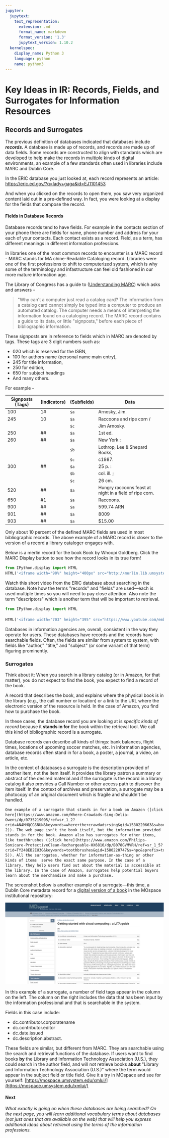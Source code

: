 ```yaml
---
jupyter:
  jupytext:
    text_representation:
      extension: .md
      format_name: markdown
      format_version: '1.3'
      jupytext_version: 1.10.2
  kernelspec:
    display_name: Python 3
    language: python
    name: python3
---
```


<!-- #region id="fJoJ1eQAur97" -->
# Key Ideas in IR: Records, Fields, and Surrogates for Information Resources

## Records and Surrogates

The previous definition of databases indicated that databases include _**records.**_ A database is made up of records, and records are made up of data fields. Some records are constructed to align with standards which are developed to help make the records in multiple kinds of digital environments, an example of a few standards often used in libraries include MARC and Dublin Core. 

In the ERIC database you just looked at, each record represents an article: [https://eric.ed.gov/?q=lady+gaga&id=EJ1101453 ](https://eric.ed.gov/?q=lady+gaga&id=EJ1101453)

And when you clicked on the records to open them, you saw very organized content laid out in a pre-defined way. In fact, you were looking at a display for the fields that compose the record.

#### Fields in Database Records

Database records tend to have fields. For example in the contacts section of your phone there are fields for name, phone number and address for your each of your contacts. Each contact exists as a record. Field, as a term, has different meanings in different information professions. 

In libraries one of the most common records to encounter is a MARC record - MARC stands for MA chine-Readable Cataloging record. Libraries were one of the first professions to shift to computerized system, which is why some of the terminology and infastructure can feel old fashioned in our more mature information age. 

The Library of Congress has a guide to ([Understanding MARC](https://www.loc.gov/marc/umb/um01to06.html#part2)) which asks and answers -

> "Why can't a computer just read a catalog card? The information from a catalog card cannot simply be typed into a computer to produce an automated catalog. The computer needs a means of interpreting the information found on a cataloging record. The MARC record contains a guide to its data, or little "signposts," before each piece of bibliographic information.

These signposts are in reference to fields which in MARC are denoted by tags. These tags are 3 digit numbers such as: 
* 020 which is reserved for the ISBN, 
* 100 for authors name (personal name main entry),
* 245 for title information, 
* 250 for edition, 
* 650 for subject headings
* And many others.

For example - 

| Signposts (Tags)|(Indicators)|(Subfields)| Data                                                    |
|-----------------|------------|-----------|---------------------------------------------------------|
| 100             | 1#         | `$a`        | Arnosky, Jim.                                           |
| 245             | 10         | `$a`        | Raccoons and ripe corn /                                |
|                 |            | `$c`        | Jim Arnosky.                                            |
| 250             | ##         | `$a`        | 1st ed.                                                 |
| 260             | ##         | `$a`        | New York :                                              |
|                 |            | `$b`        | Lothrop, Lee & Shepard Books,                           |
|                 |            | `$c`        | c1987.                                                  |
| 300             | ##         | `$a`        | 25 p. :                                                 |
|                 |            | `$b`        | col. ill. ;                                             |
|                 |            | `$c`        | 26 cm.                                                  |
| 520             | ##         | `$a`        | Hungry raccoons feast at night in a field of ripe corn. |
| 650             | #1         | `$a`        | Raccoons.                                               |
| 900             | ##         | `$a`        | 599.74 ARN                                              |
| 901             | ##         | `$a`        | 8009                                                    |
| 903             | ##         | `$a`        | $15.00                                                  |`


Only about 10 percent of the defined MARC fields are used in most bibliographic records. The above example of a MARC record is closer to the version of a record a library cataloger engages with.

Below is a merlin record for the book Book by Whoopi Goldberg. Click the MARC Display button to see how the record looks in its true form!
<!-- #endregion -->

```python id="wot-Thymur9_" outputId="3c2853bc-c39c-4af7-850d-c7c852131ac1"
from IPython.display import HTML
HTML('<iframe width="90%" height="400px" src="http://merlin.lib.umsystem.edu/record=b3666272~S8"><iframe>')
```

<!-- #region id="oxuAJdmyur-B" -->
Watch this short video from the ERIC database about searching in the database. Note how the terms "records" and "fields" are used—each is used multiple times so you will need to pay close attention. Also note the term "descriptors" which is another term that will be important to retrieval.
<!-- #endregion -->

```python id="vDPbGnMFur-C" outputId="bfd59847-0bb5-406a-8382-ab76cac70d3b"
from IPython.display import HTML

HTML('<iframe width="703" height="395" src="https://www.youtube.com/embed/WkUxARnUHn4" frameborder="0" allow="accelerometer; autoplay; clipboard-write; encrypted-media; gyroscope; picture-in-picture" allowfullscreen></iframe>')
```

<!-- #region id="O3gr0A1uur-C" -->
Databases in information agencies are, overall, consistent in the way they operate for users. These databases have records and the records have searchable fields. Often, the fields are similar from system to system, with fields like "author," "title," and "subject" (or some variant of that term) figuring prominently.

### Surrogates

Think about it: When you search in a library catalog (or in Amazon, for that matter), you do not expect to find the book, you expect to find a record of the book. 

A record that describes the book, and explains where the physical book is in the library (e.g., the call number or location) or a link to the URL where the electronic version of the resource is held. In the case of Amazon, you find how to purchase the book.

In these cases, the database record you are looking at is _specific kinds of record_ because it **stands in for** the book within the retrieval tool. We call this kind of bibliographic record is a surrogate. 

Database records can describe all kinds of things: bank balances, flight times, locations of upcoming soccer matches, etc. In information agencies, database records often stand in for a book, a poster, a journal, a video, an article, etc. 

In the context of databases a surrogate is the description provided of another item, not the item itself. It provides the library patron a summary or abstract of the desired material and if the surrogate is the record in a library catalog it also provides a Call Number or other access path to discover the item itself. In the context of archives and preservation, a surrogate may be a photocopy of an original document which is fragile and shouldn't be handled.

```{admonition} Example Surrogate
One example of a surrogate that stands in for a book on Amazon ([click here](https://www.amazon.com/Where-Crawdads-Sing-Delia-Owens/dp/0735219095/ref=sr_1_2?crid=AN4MHQCGSNUN&keywords=where+the+crawdads+sing&qid=1580220663&s=books&sprefix=where+the+cra%2Cstripbooks%2C189&sr=1-2)). The web page isn't the book itself, but the information provided stands in for the book. Amazon also has surrogates for other items, like toothbrushes ([click here](https://www.amazon.com/Philips-Sonicare-ProtectiveClean-Rechargeable-HX6810/dp/B078GVMVRH/ref=sr_1_5?crid=TY248EB2EU3G&keywords=toothbrushes&qid=1580220747&s=hpc&sprefix=toothbrushes%2Cstripbooks%2C167&sr=1-5)). All the surrogates, whether for information-as-thing or other kinds of items  serve the exact same purpose. In the case of a library, they help users find out about the material is accessible at the library. In the case of Amazon, surrogates help potential buyers learn about the merchandise and make a purchase.
```

The screenshot below is another example of a surrogate—this time, a Dublin Core metadata record for a [digital version of a book](https://mospace.umsystem.edu/xmlui/handle/10355/71064?show=full) in the MOspace institutional repository:

![screenshot of surrogate in MOspace ](mospace.png)

In this example of a surrogate, a number of field tags appear in the column on the left. The column on the right includes the data that has been input by the information professional and that is searchable in the system.

Fields in this case include:

*   dc.contributor.corporatename
*   dc.contributor.editor
*   dc.date.issued
*   dc.description.abstract.

These fields are similar, but different from MARC. They are searchable using the search and retrieval functions of the database. If users want to find books **by** the Library and Information Technology Association (U.S.), they could search in the author field, and will not retrieve books **about** "Library and Information Technology Association (U.S.)" where the term would appear in the subject field or title field. Give it a try in MOspace and see for yourself: [https://mospace.umsystem.edu/xmlui/](https://mospace.umsystem.edu/xmlui/)

#### **Next**

_What exactly is going on when these databases are being searched? On the next page, you will learn additional vocabulary terms about databases (not just ones that are available on the web) that will help you express additional ideas about retrieval using the _terms_ of the information professions._
<!-- #endregion -->

```python id="vqXNVMxvur-D"

```
